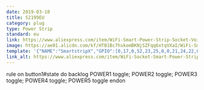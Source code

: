 ```yaml
---
date: 2019-03-10
title: S2199EU
category: plug
type: Power Strip
standard: eu
link: https://www.aliexpress.com/item/WiFi-Smart-Power-Strip-Socket-Voice-Control-Timer-Switch-Power-Strip-Outlet-with-4-AC-Outlets/32915120795.html
image: https://ae01.alicdn.com/kf/HTB1Bc7hskomBKNjSZFqq6xtqVXaI/WiFi-Smart-Power-Strip-Socket-Voice-Control-Timer-Switch-Power-Strip-Outlet-with-4-AC-Outlets.jpg
template: '{"NAME":"SmartstripX","GPIO":[0,17,0,52,23,25,0,0,21,24,22,0,0],"FLAG":1,"BASE":18}' 
link_alt: https://www.aliexpress.com/item/WiFi-Socket-Smart-Power-Strip-Voice-Control-Timer-Switch-Power-Strip-Outlet-with-4-AC-Outlets/32914473349.html
---
```


rule on button1#state do backlog POWER1 toggle; POWER2 toggle; POWER3 toggle; POWER4 toggle; POWER5 toggle endon





